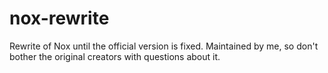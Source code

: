 # nox-rewrite
Rewrite of Nox until the official version is fixed. Maintained by me, so don't bother the original creators with questions about it.
